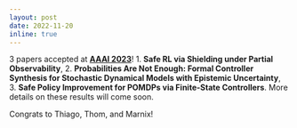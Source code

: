 ```yaml
---
layout: post
date: 2022-11-20
inline: true
---
```


3 papers accepted at <a href='https://aaai.org/Conferences/AAAI-23/' target='_blank'><b>AAAI 2023</b></a>! 1. <b>Safe RL via Shielding under Partial Observability</b>, 2. <b>Probabilities Are Not Enough: Formal Controller Synthesis for Stochastic Dynamical Models with Epistemic Uncertainty</b>, 3. <b>Safe Policy Improvement for POMDPs via Finite-State Controllers</b>. More details on these results will come soon.

Congrats to Thiago, Thom, and Marnix!

